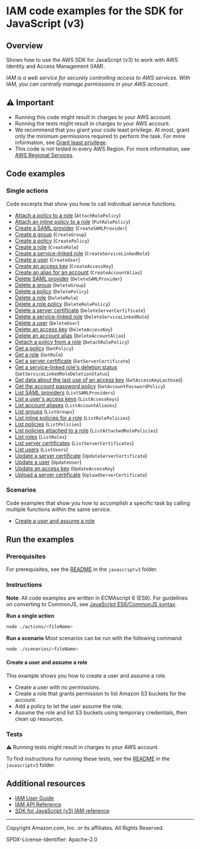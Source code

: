 <!--Generated by WRITEME on 2023-04-04 12:51:39.580568 (UTC)-->
# IAM code examples for the SDK for JavaScript (v3)

## Overview

Shows how to use the AWS SDK for JavaScript (v3) to work with AWS Identity and Access Management (IAM).

<!--custom.overview.start-->
<!--custom.overview.end-->

*IAM is a web service for securely controlling access to AWS services. With IAM, you can centrally manage permissions in your AWS account.*

## ⚠ Important

* Running this code might result in charges to your AWS account.
* Running the tests might result in charges to your AWS account.
* We recommend that you grant your code least privilege. At most, grant only the minimum permissions required to perform the task. For more information, see [Grant least privilege](https://docs.aws.amazon.com/IAM/latest/UserGuide/best-practices.html#grant-least-privilege).
* This code is not tested in every AWS Region. For more information, see [AWS Regional Services](https://aws.amazon.com/about-aws/global-infrastructure/regional-product-services).

<!--custom.important.start-->
<!--custom.important.end-->

## Code examples
### Single actions

Code excerpts that show you how to call individual service functions.

* [Attach a policy to a role](actions/attach-role-policy.js#L8) (`AttachRolePolicy`)
* [Attach an inline policy to a role](actions/put-role-policy.js#L8) (`PutRolePolicy`)
* [Create a SAML provider](actions/create-saml-provider.js#L8) (`CreateSAMLProvider`)
* [Create a group](actions/create-group.js#L8) (`CreateGroup`)
* [Create a policy](actions/create-policy.js#L8) (`CreatePolicy`)
* [Create a role](actions/create-role.js#L8) (`CreateRole`)
* [Create a service-linked role](actions/create-service-linked-role.js#L8) (`CreateServiceLinkedRole`)
* [Create a user](actions/create-user.js#L8) (`CreateUser`)
* [Create an access key](actions/create-access-key.js#L8) (`CreateAccessKey`)
* [Create an alias for an account](actions/create-account-alias.js#L8) (`CreateAccountAlias`)
* [Delete SAML provider](actions/delete-saml-provider.js#L8) (`DeleteSAMLProvider`)
* [Delete a group](actions/delete-group.js#L8) (`DeleteGroup`)
* [Delete a policy](actions/delete-policy.js#L8) (`DeletePolicy`)
* [Delete a role](actions/delete-role.js#L8) (`DeleteRole`)
* [Delete a role policy](actions/delete-role-policy.js#L8) (`DeleteRolePolicy`)
* [Delete a server certificate](actions/delete-server-certificate.js#L8) (`DeleteServerCertificate`)
* [Delete a service-linked role](actions/delete-service-linked-role.js#L8) (`DeleteServiceLinkedRole`)
* [Delete a user](actions/delete-user.js#L8) (`DeleteUser`)
* [Delete an access key](actions/delete-access-key.js#L8) (`DeleteAccessKey`)
* [Delete an account alias](actions/delete-account-alias.js#L8) (`DeleteAccountAlias`)
* [Detach a policy from a role](actions/detach-role-policy.js#L8) (`DetachRolePolicy`)
* [Get a policy](actions/get-policy.js#L8) (`GetPolicy`)
* [Get a role](actions/get-role.js#L8) (`GetRole`)
* [Get a server certificate](actions/get-server-certificate.js#L8) (`GetServerCertificate`)
* [Get a service-linked role's deletion status](actions/get-service-linked-role-deletion-status.js#L8) (`GetServiceLinkedRoleDeletionStatus`)
* [Get data about the last use of an access key](actions/get-access-key-last-used.js#L8) (`GetAccessKeyLastUsed`)
* [Get the account password policy](actions/get-account-password-policy.js#L8) (`GetAccountPasswordPolicy`)
* [List SAML providers](actions/list-saml-providers.js#L8) (`ListSAMLProviders`)
* [List a user's access keys](actions/list-access-keys.js#L8) (`ListAccessKeys`)
* [List account aliases](actions/list-account-aliases.js#L8) (`ListAccountAliases`)
* [List groups](actions/list-groups.js#L8) (`ListGroups`)
* [List inline policies for a role](actions/list-role-policies.js#L8) (`ListRolePolicies`)
* [List policies](actions/list-policies.js#L8) (`ListPolicies`)
* [List policies attached to a role](actions/list-attached-role-policies.js#L8) (`ListAttachedRolePolicies`)
* [List roles](actions/list-roles.js#L8) (`ListRoles`)
* [List server certificates](actions/list-server-certificates.js#L8) (`ListServerCertificates`)
* [List users](actions/list-users.js#L8) (`ListUsers`)
* [Update a server certificate](actions/update-server-certificate.js#L8) (`UpdateServerCertificate`)
* [Update a user](actions/update-user.js#L8) (`UpdateUser`)
* [Update an access key](actions/update-access-key.js#L8) (`UpdateAccessKey`)
* [Upload a server certificate](actions/upload-server-certificate.js#L8) (`UploadServerCertificate`)

### Scenarios

Code examples that show you how to accomplish a specific task by calling multiple
functions within the same service.

* [Create a user and assume a role](scenarios/basic.js) 

## Run the examples

### Prerequisites


For prerequisites, see the [README](../../README.md#Prerequisites) in the `javascriptv3` folder.



<!--custom.prerequisites.start-->
<!--custom.prerequisites.end-->

### Instructions

**Note**: All code examples are written in ECMAscript 6 (ES6). For guidelines on converting to CommonJS, see
[JavaScript ES6/CommonJS syntax](https://docs.aws.amazon.com/sdk-for-javascript/v3/developer-guide/sdk-examples-javascript-syntax.html).

**Run a single action**

```bash
node ./actions/<fileName>
```

**Run a scenario**
Most scenarios can be run with the following command:
```bash
node ./scenarios/<fileName>
```

<!--custom.instructions.start-->
<!--custom.instructions.end-->


#### Create a user and assume a role

This example shows you how to create a user and assume a role. 

* Create a user with no permissions.
* Create a role that grants permission to list Amazon S3 buckets for the account.
* Add a policy to let the user assume the role.
* Assume the role and list S3 buckets using temporary credentials, then clean up resources.

<!--custom.scenarios.iam_Scenario_CreateUserAssumeRole.start-->
<!--custom.scenarios.iam_Scenario_CreateUserAssumeRole.end-->

### Tests

⚠ Running tests might result in charges to your AWS account.


To find instructions for running these tests, see the [README](../../README.md#Tests)
in the `javascriptv3` folder.



<!--custom.tests.start-->
<!--custom.tests.end-->

## Additional resources

* [IAM User Guide](https://docs.aws.amazon.com/IAM/latest/UserGuide/introduction.html)
* [IAM API Reference](https://docs.aws.amazon.com/IAM/latest/APIReference/welcome.html)
* [SDK for JavaScript (v3) IAM reference](https://docs.aws.amazon.com/AWSJavaScriptSDK/v3/latest/client/iam/index.html)

<!--custom.resources.start-->
<!--custom.resources.end-->

---

Copyright Amazon.com, Inc. or its affiliates. All Rights Reserved.

SPDX-License-Identifier: Apache-2.0